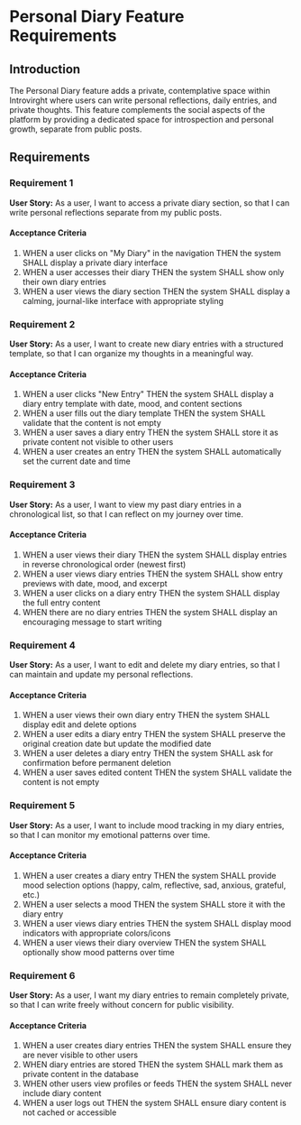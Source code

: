 # Personal Diary Feature Requirements

## Introduction

The Personal Diary feature adds a private, contemplative space within Introvirght where users can write personal reflections, daily entries, and private thoughts. This feature complements the social aspects of the platform by providing a dedicated space for introspection and personal growth, separate from public posts.

## Requirements

### Requirement 1

**User Story:** As a user, I want to access a private diary section, so that I can write personal reflections separate from my public posts.

#### Acceptance Criteria

1. WHEN a user clicks on "My Diary" in the navigation THEN the system SHALL display a private diary interface
2. WHEN a user accesses their diary THEN the system SHALL show only their own diary entries
3. WHEN a user views the diary section THEN the system SHALL display a calming, journal-like interface with appropriate styling

### Requirement 2

**User Story:** As a user, I want to create new diary entries with a structured template, so that I can organize my thoughts in a meaningful way.

#### Acceptance Criteria

1. WHEN a user clicks "New Entry" THEN the system SHALL display a diary entry template with date, mood, and content sections
2. WHEN a user fills out the diary template THEN the system SHALL validate that the content is not empty
3. WHEN a user saves a diary entry THEN the system SHALL store it as private content not visible to other users
4. WHEN a user creates an entry THEN the system SHALL automatically set the current date and time

### Requirement 3

**User Story:** As a user, I want to view my past diary entries in a chronological list, so that I can reflect on my journey over time.

#### Acceptance Criteria

1. WHEN a user views their diary THEN the system SHALL display entries in reverse chronological order (newest first)
2. WHEN a user views diary entries THEN the system SHALL show entry previews with date, mood, and excerpt
3. WHEN a user clicks on a diary entry THEN the system SHALL display the full entry content
4. WHEN there are no diary entries THEN the system SHALL display an encouraging message to start writing

### Requirement 4

**User Story:** As a user, I want to edit and delete my diary entries, so that I can maintain and update my personal reflections.

#### Acceptance Criteria

1. WHEN a user views their own diary entry THEN the system SHALL display edit and delete options
2. WHEN a user edits a diary entry THEN the system SHALL preserve the original creation date but update the modified date
3. WHEN a user deletes a diary entry THEN the system SHALL ask for confirmation before permanent deletion
4. WHEN a user saves edited content THEN the system SHALL validate the content is not empty

### Requirement 5

**User Story:** As a user, I want to include mood tracking in my diary entries, so that I can monitor my emotional patterns over time.

#### Acceptance Criteria

1. WHEN a user creates a diary entry THEN the system SHALL provide mood selection options (happy, calm, reflective, sad, anxious, grateful, etc.)
2. WHEN a user selects a mood THEN the system SHALL store it with the diary entry
3. WHEN a user views diary entries THEN the system SHALL display mood indicators with appropriate colors/icons
4. WHEN a user views their diary overview THEN the system SHALL optionally show mood patterns over time

### Requirement 6

**User Story:** As a user, I want my diary entries to remain completely private, so that I can write freely without concern for public visibility.

#### Acceptance Criteria

1. WHEN a user creates diary entries THEN the system SHALL ensure they are never visible to other users
2. WHEN diary entries are stored THEN the system SHALL mark them as private content in the database
3. WHEN other users view profiles or feeds THEN the system SHALL never include diary content
4. WHEN a user logs out THEN the system SHALL ensure diary content is not cached or accessible